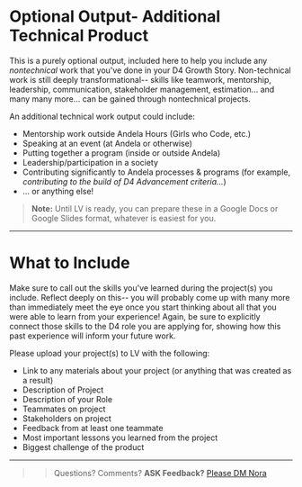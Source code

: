 # Optional Output- Additional Technical Product
This is a purely optional output, included here to help you include any *nontechnical* work that you've done in your D4 Growth Story. Non-technical work is still deeply transformational-- skills like teamwork, mentorship, leadership, communication, stakeholder management, estimation... and many many more... can be gained through nontechnical projects. 

An additional technical work output could include: 
- Mentorship work outside Andela Hours (Girls who Code, etc.)
- Speaking at an event (at Andela or otherwise)
- Putting together a program (inside or outside Andela)
- Leadership/participation in a society
- Contributing significantly to Andela processes & programs (for example, *contributing to the build of D4 Advancement criteria...*) 
- ... or anything else! 

> **Note:** Until LV is ready, you can prepare these in a Google Docs or Google Slides format, whatever is easiest for you. 

--- 

# What to Include
Make sure to call out the skills you've learned during the project(s) you include. Reflect deeply on this-- you will probably come up with many more than immediately meet the eye once you start thinking about all that you were able to learn from your experience! Again, be sure to explicitly connect those skills to the D4 role you are applying for, showing how this past experience will inform your future work. 

Please upload your project(s) to LV with the following: 
- Link to any materials about your project (or anything that was created as a result)
- Description of Project
- Description of your Role
- Teammates on project
- Stakeholders on project
- Feedback from at least one teammate
- Most important lessons you learned from the project
- Biggest challenge of the product

--- 

>> Questions? Comments? **ASK Feedback?** [Please DM Nora](https://andela.slack.com/messages/@nora.studholme/)
